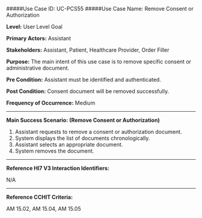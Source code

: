 #####Use Case ID: UC-PCS55
#####Use Case Name: Remove Consent or Authorization

**Level:**                     User Level Goal

**Primary Actors:**            Assistant

**Stakeholders:**              Assistant, Patient, Healthcare Provider, Order Filler

**Purpose:**                   The main intent of this use case is to remove specific consent or administrative document.

**Pre Condition:**             Assistant must be identified and authenticated.

**Post Condition:**            Consent document will be removed successfully.

**Frequency of Occurrence:**   Medium
__________________________________________________________
**Main Success Scenario: (Remove Consent or Authorization)**

1. Assistant requests to remove a consent or authorization document.
2. System displays the list of documents chronologically.
3. Assistant selects an appropriate document.
4. System removes the document.

________________________________________________________________________
**Reference Hl7 V3 Interaction Identifiers:**

N/A
_______________________________________________________________
**Reference CCHIT Criteria:**

AM 15.02, AM 15.04, AM 15.05
